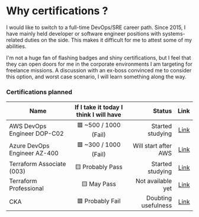 # Why certifications ?

I would like to switch to a full-time DevOps/SRE career path. Since 2015, I have mainly held developer or software engineer positions with systems-related duties on the side. This makes it difficult for me to attest some of my abilities.

I'm not a huge fan of flashing badges and shiny certifications, but I feel that they can open doors for me in the corporate environments I am targeting for freelance missions. A discussion with an ex-boss convinced me to consider this option, and worst case scenario, I will learn something along the way.

### Certifications planned

| Name                         | If I take it today I think I will have | Status | Link  | 
| ---------------------------- |:--------------------------------------:| ------:| -----:|
| AWS DevOps Engineer DOP-C02  | 🟥 ~500 / 1000 (Fail) | Started studying | [Link](https://aws.amazon.com/certification/certified-devops-engineer-professional/) |
| Azure DevOps Engineer AZ-400 | 🟥 ~300 / 1000 (Fail) | Will start after AWS | [Link](https://learn.microsoft.com/en-us/credentials/certifications/exams/az-400/) |
| Terraform Associate (003)    | 🟨 Probably Pass | Started studying | [Link](https://developer.hashicorp.com/certifications/infrastructure-automation) |
| Terraform Professional       | 🟨 May Pass | Not available yet | [Link](https://developer.hashicorp.com/certifications/infrastructure-automation) |
| CKA                          | 🟥 Probably Fail | Doubting usefulness | [Link](https://training.linuxfoundation.org/certification/certified-kubernetes-administrator-cka/) |
